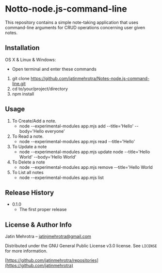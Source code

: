 # Notto-node.js-command-line
This repository contains a simple note-taking application that uses command-line arguments for CRUD operations concerning user given notes.

## Installation
OS X & Linux & Windows:
*  Open terminal and enter these commands

1. git clone https://github.com/jatinmehrotra/Notes-node.js-command-line.git
2. cd to/your/project/directory
3. npm install

## Usage
1. To Create/Add a note.
   *  node --experimental-modules app.mjs add --title='Hello' --body='Hello everyone'
2. To Read a note.
   *  node --experimental-modules app.mjs read --title='Hello'
3. To Update a note
   *  node --experimental-modules app.mjs update node --title='Hello World' --body='Hello World'
4. To Delete a note
   *  node --experimental-modules app.mjs remove --title='Hello World
5. To List all notes
   *  node --experimental-modules app.mjs list


## Release History
* 0.1.0
    * The first proper release



## License & Author Info

Jatin Mehrotra  – jatinjmehrotra@gmail.com

Distributed under the GNU General Public License v3.0 license. See ``LICENSE`` for more information.

[https://github.com/jatinmehrotra/repositories](https://github.com/jatinmehrotra)

